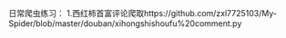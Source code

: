 日常爬虫练习：
1.西红柿首富评论爬取https://github.com/zxl7725103/My-Spider/blob/master/douban/xihongshishoufu%20comment.py
